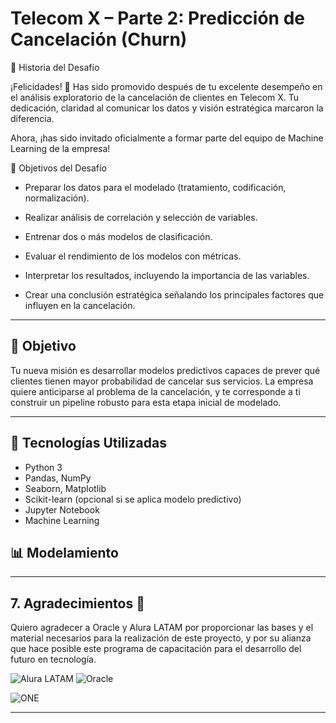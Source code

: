# Telecom X – Parte 2: Predicción de Cancelación (Churn)

📣 Historia del Desafío

¡Felicidades! 🎉 Has sido promovido después de tu excelente desempeño en el análisis exploratorio de la cancelación de clientes en Telecom X. Tu dedicación, claridad al comunicar los datos y visión estratégica marcaron la diferencia.

Ahora, ¡has sido invitado oficialmente a formar parte del equipo de Machine Learning de la empresa!



🧠 Objetivos del Desafío

- Preparar los datos para el modelado (tratamiento, codificación, normalización).

- Realizar análisis de correlación y selección de variables.

- Entrenar dos o más modelos de clasificación.

- Evaluar el rendimiento de los modelos con métricas.

- Interpretar los resultados, incluyendo la importancia de las variables.

- Crear una conclusión estratégica señalando los principales factores que influyen en la cancelación.

---

## 🚀 Objetivo

Tu nueva misión es desarrollar modelos predictivos capaces de prever qué clientes tienen mayor probabilidad de cancelar sus servicios.
La empresa quiere anticiparse al problema de la cancelación, y te corresponde a ti construir un pipeline robusto para esta etapa inicial de modelado.


---

## 🧰 Tecnologías Utilizadas

- Python 3
- Pandas, NumPy
- Seaborn, Matplotlib
- Scikit-learn (opcional si se aplica modelo predictivo)
- Jupyter Notebook
- Machine Learning



## 📊 Modelamiento



---


## 7. Agradecimientos 🤝

Quiero agradecer a Oracle y Alura LATAM por proporcionar las bases y el material necesarios para la realización de este proyecto, y por su alianza que hace posible este programa de capacitación para el desarrollo del futuro en tecnología.

![Alura LATAM](https://github.com/user-attachments/assets/92a155ab-bcbb-41c6-8bbc-a0e8f552eb0f) ![Oracle](https://github.com/user-attachments/assets/f399257d-d637-44be-809e-4bac2232fe25)

![ONE](https://github.com/user-attachments/assets/368ff23a-e3f2-4f08-a987-0f736996779c)

---


